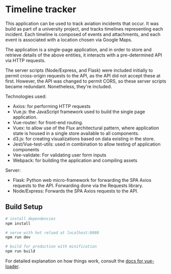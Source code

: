 # Timeline tracker

This application can be used to track aviation incidents that occur. It was build as part of a university project, and tracks timelines representing each incident. Each timeline is composed of events and attachments, and each event is associated with a location chosen via Google Maps.

The application is a single-page application, and in order to store and retrieve details of the above entities, it interacts with a pre-determined API via HTTP requests.

The server scripts (Node/Express, and Flask) were included initially to permit cross-origin requests to the API, as the API did not accept these at first. However, the API was changed to permit CORS, so these server scripts became redundant. Nonetheless, they're included.

Technologies used:

* Axios: for performing HTTP requests
* Vue.js: the JavaScript framework used to build the single page application.
* Vue-router: for front-end routing.
* Vuex: to allow use of the Flux architectural pattern, where application state is housed in a single store available to all components.
*  d3.js: for creating visualizations based on data existing in the store.
*  Jest/Vue-test-utils: used in combination to allow testing of application components
*  Vee-validate: For validating user form inputs
*  Webpack: for building the application and compiling assets

Server:
*  Flask: Python web micro-framework for forwarding the SPA Axios requests to the API. Forwarding done via the Requests library.
*  Node/Express: Forwards the SPA Axios requests to the API.


## Build Setup

``` bash
# install dependencies
npm install

# serve with hot reload at localhost:8080
npm run dev

# build for production with minification
npm run build
```

For detailed explanation on how things work, consult the [docs for vue-loader](http://vuejs.github.io/vue-loader).
